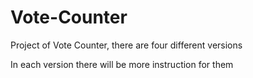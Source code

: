 # Vote-Counter
Project of Vote Counter, there are four different versions

In each version there will be more instruction for them
